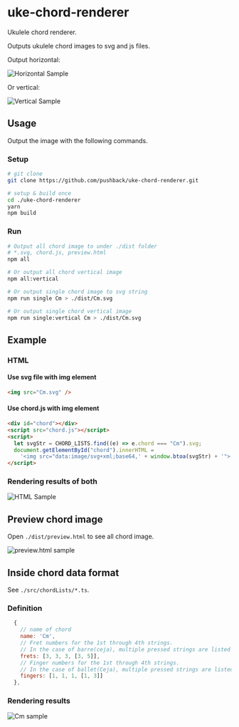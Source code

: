 # uke-chord-renderer

Ukulele chord renderer.

Outputs ukulele chord images to svg and js files.

Output horizontal:

![Horizontal Sample](https://user-images.githubusercontent.com/1241251/149176308-6dbc6ffa-df29-4720-9791-aa5c4e946115.png)

Or vertical:

![Vertical Sample](https://user-images.githubusercontent.com/1241251/149179489-721f8bda-63b5-445a-9b05-8e4f9010f4fb.png)

## Usage

Output the image with the following commands.

### Setup

```bash
# git clone
git clone https://github.com/pushback/uke-chord-renderer.git

# setup & build once
cd ./uke-chord-renderer
yarn
npm build
```
### Run

```bash
# Output all chord image to under ./dist folder
# *.svg, chord.js, preview.html
npm all

# Or output all chord vertical image
npm all:vertical

# Or output single chord image to svg string
npm run single Cm > ./dist/Cm.svg

# Or output single chord vertical image
npm run single:vertical Cm > ./dist/Cm.svg
```

## Example

### HTML

#### Use svg file with img element

```html
<img src="Cm.svg" />
```

#### Use chord.js with img element

```html
<div id="chord"></div>
<script src="chord.js"></script>
<script>
  let svgStr = CHORD_LISTS.find((e) => e.chord === "Cm").svg;
  document.getElementById("chord").innerHTML =
    '<img src="data:image/svg+xml;base64,' + window.btoa(svgStr) + '">';
</script>
```

### Rendering results of both

![HTML Sample](https://user-images.githubusercontent.com/1241251/149176308-6dbc6ffa-df29-4720-9791-aa5c4e946115.png)

## Preview chord image

Open `./dist/preview.html` to see all chord image.

![preview.html sample](https://user-images.githubusercontent.com/1241251/149176760-96a42a57-444e-4bdc-8147-39ee2b168730.png)

## Inside chord data format

See `./src/chordLists/*.ts`.

### Definition

```javascript
  {
    // name of chord
    name: 'Cm',
    // Fret numbers for the 1st through 4th strings.
    // In the case of barre(ceja), multiple pressed strings are listed in an array
    frets: [3, 3, 3, [3, 5]],
    // Finger numbers for the 1st through 4th strings.
    // In the case of ballet(Ceja), multiple pressed strings are listed in an array
    fingers: [1, 1, 1, [1, 3]]
  },
```

### Rendering results

![Cm sample](https://user-images.githubusercontent.com/1241251/149176308-6dbc6ffa-df29-4720-9791-aa5c4e946115.png)
